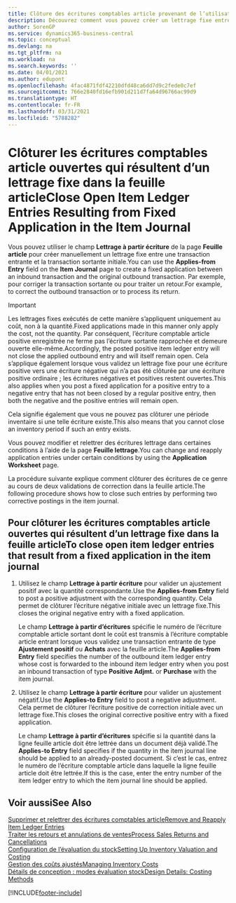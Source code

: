 ```yaml
---
title: Clôture des écritures comptables article provenant de l’utilisation d’une application fixe
description: Découvrez comment vous pouvez créer un lettrage fixe entre une transaction entrante et la transaction sortante initiale dans la feuille article.
author: SorenGP
ms.service: dynamics365-business-central
ms.topic: conceptual
ms.devlang: na
ms.tgt_pltfrm: na
ms.workload: na
ms.search.keywords: ''
ms.date: 04/01/2021
ms.author: edupont
ms.openlocfilehash: 4fac4871fdf42210dfd48ca6dd7d9c2fede0c7ef
ms.sourcegitcommit: 766e2840fd16efb901d211d7fa64d96766ac99d9
ms.translationtype: HT
ms.contentlocale: fr-FR
ms.lasthandoff: 03/31/2021
ms.locfileid: "5788282"
---
```

# <a name="close-open-item-ledger-entries-resulting-from-fixed-application-in-the-item-journal"></a><span data-ttu-id="b1ecd-103">Clôturer les écritures comptables article ouvertes qui résultent d’un lettrage fixe dans la feuille article</span><span class="sxs-lookup"><span data-stu-id="b1ecd-103">Close Open Item Ledger Entries Resulting from Fixed Application in the Item Journal</span></span>

<span data-ttu-id="b1ecd-104">Vous pouvez utiliser le champ **Lettrage à partir écriture** de la page **Feuille article** pour créer manuellement un lettrage fixe entre une transaction entrante et la transaction sortante initiale.</span><span class="sxs-lookup"><span data-stu-id="b1ecd-104">You can use the **Applies-from Entry** field on the **Item Journal** page to create a fixed application between an inbound transaction and the original outbound transaction.</span></span> <span data-ttu-id="b1ecd-105">Par exemple, pour corriger la transaction sortante ou pour traiter un retour.</span><span class="sxs-lookup"><span data-stu-id="b1ecd-105">For example, to correct the outbound transaction or to process its return.</span></span>  

> [!IMPORTANT]  
> <span data-ttu-id="b1ecd-106">Les lettrages fixes exécutés de cette manière s’appliquent uniquement au coût, non à la quantité.</span><span class="sxs-lookup"><span data-stu-id="b1ecd-106">Fixed applications made in this manner only apply the cost, not the quantity.</span></span> <span data-ttu-id="b1ecd-107">Par conséquent, l’écriture comptable article positive enregistrée ne ferme pas l’écriture sortante rapprochée et demeure ouverte elle-même.</span><span class="sxs-lookup"><span data-stu-id="b1ecd-107">Accordingly, the posted positive item ledger entry will not close the applied outbound entry and will itself remain open.</span></span> <span data-ttu-id="b1ecd-108">Cela s’applique également lorsque vous validez un lettrage fixe pour une écriture positive vers une écriture négative qui n’a pas été clôturée par une écriture positive ordinaire ; les écritures négatives et positives restent ouvertes.</span><span class="sxs-lookup"><span data-stu-id="b1ecd-108">This also applies when you post a fixed application for a positive entry to a negative entry that has not been closed by a regular positive entry, then both the negative and the positive entries will remain open.</span></span>  
>
> <span data-ttu-id="b1ecd-109">Cela signifie également que vous ne pouvez pas clôturer une période inventaire si une telle écriture existe.</span><span class="sxs-lookup"><span data-stu-id="b1ecd-109">This also means that you cannot close an inventory period if such an entry exists.</span></span>  

<span data-ttu-id="b1ecd-110">Vous pouvez modifier et relettrer des écritures lettrage dans certaines conditions à l’aide de la page **Feuille lettrage**.</span><span class="sxs-lookup"><span data-stu-id="b1ecd-110">You can change and reapply application entries under certain conditions by using the **Application Worksheet** page.</span></span>  

<span data-ttu-id="b1ecd-111">La procédure suivante explique comment clôturer des écritures de ce genre au cours de deux validations de correction dans la feuille article.</span><span class="sxs-lookup"><span data-stu-id="b1ecd-111">The following procedure shows how to close such entries by performing two corrective postings in the item journal.</span></span>  

## <a name="to-close-open-item-ledger-entries-that-result-from-a-fixed-application-in-the-item-journal"></a><span data-ttu-id="b1ecd-112">Pour clôturer les écritures comptables article ouvertes qui résultent d’un lettrage fixe dans la feuille article</span><span class="sxs-lookup"><span data-stu-id="b1ecd-112">To close open item ledger entries that result from a fixed application in the item journal</span></span>  

1. <span data-ttu-id="b1ecd-113">Utilisez le champ **Lettrage à partir écriture** pour valider un ajustement positif avec la quantité correspondante.</span><span class="sxs-lookup"><span data-stu-id="b1ecd-113">Use the **Applies-from Entry** field to post a positive adjustment with the corresponding quantity.</span></span> <span data-ttu-id="b1ecd-114">Cela permet de clôturer l’écriture négative initiale avec un lettrage fixe.</span><span class="sxs-lookup"><span data-stu-id="b1ecd-114">This closes the original negative entry with a fixed application.</span></span>  

    <span data-ttu-id="b1ecd-115">Le champ **Lettrage à partir d’écritures** spécifie le numéro de l’écriture comptable article sortant dont le coût est transmis à l’écriture comptable article entrant lorsque vous validez une transaction entrante de type **Ajustement positif** ou **Achats** avec la feuille article.</span><span class="sxs-lookup"><span data-stu-id="b1ecd-115">The **Applies-from Entry** field specifies the number of the outbound item ledger entry whose cost is forwarded to the inbound item ledger entry when you post an inbound transaction of type **Positive Adjmt.** or **Purchase** with the item journal.</span></span>  
2. <span data-ttu-id="b1ecd-116">Utilisez le champ **Lettrage à partir écriture** pour valider un ajustement négatif.</span><span class="sxs-lookup"><span data-stu-id="b1ecd-116">Use the **Applies-to Entry** field to post a negative adjustment.</span></span> <span data-ttu-id="b1ecd-117">Cela permet de clôturer l’écriture positive de correction initiale avec un lettrage fixe.</span><span class="sxs-lookup"><span data-stu-id="b1ecd-117">This closes the original corrective positive entry with a fixed application.</span></span>  

    <span data-ttu-id="b1ecd-118">Le champ **Lettrage à partir d’écritures** spécifie si la quantité dans la ligne feuille article doit être lettrée dans un document déjà validé.</span><span class="sxs-lookup"><span data-stu-id="b1ecd-118">The **Applies-to Entry** field specifies if the quantity in the item journal line should be applied to an already-posted document.</span></span> <span data-ttu-id="b1ecd-119">Si c’est le cas, entrez le numéro de l’écriture comptable article dans laquelle la ligne feuille article doit être lettrée.</span><span class="sxs-lookup"><span data-stu-id="b1ecd-119">If this is the case, enter the entry number of the item ledger entry to which the item journal line should be applied.</span></span>

## <a name="see-also"></a><span data-ttu-id="b1ecd-120">Voir aussi</span><span class="sxs-lookup"><span data-stu-id="b1ecd-120">See Also</span></span>

[<span data-ttu-id="b1ecd-121">Supprimer et relettrer des écritures comptables article</span><span class="sxs-lookup"><span data-stu-id="b1ecd-121">Remove and Reapply Item Ledger Entries</span></span>](finance-how-to-remove-and-reapply-item-entries.md)  
[<span data-ttu-id="b1ecd-122">Traiter les retours et annulations de ventes</span><span class="sxs-lookup"><span data-stu-id="b1ecd-122">Process Sales Returns and Cancellations</span></span>](sales-how-process-sales-returns-cancellations.md)  
[<span data-ttu-id="b1ecd-123">Configuration de l’évaluation du stock</span><span class="sxs-lookup"><span data-stu-id="b1ecd-123">Setting Up Inventory Valuation and Costing</span></span>](finance-set-up-inventory-valuation-and-costing.md)  
[<span data-ttu-id="b1ecd-124">Gestion des coûts ajustés</span><span class="sxs-lookup"><span data-stu-id="b1ecd-124">Managing Inventory Costs</span></span>](finance-manage-inventory-costs.md)  
[<span data-ttu-id="b1ecd-125">Détails de conception : modes évaluation stock</span><span class="sxs-lookup"><span data-stu-id="b1ecd-125">Design Details: Costing Methods</span></span>](design-details-costing-methods.md)


[!INCLUDE[footer-include](includes/footer-banner.md)]